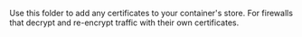 Use this folder to add any certificates to your container's store. For firewalls that decrypt and re-encrypt traffic with their own certificates.
